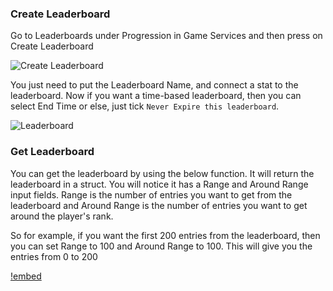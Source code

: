 <!-- Add video tutorials back in once they are done -->
<!-- [!badge variant="danger" target="blank" size="xl" icon="video" text="Video Tutorial"](https://youtu.be/tCuE6YOg_-I?si=saGI9DT7IiF_DwjO) -->

### Create Leaderboard

Go to Leaderboards under Progression in Game Services and then press on Create Leaderboard

![Create Leaderboard](image-8.png)

You just need to put the Leaderboard Name, and connect a stat to the leaderboard. Now if you want a time-based leaderboard, then you can select End Time or else, just tick `Never Expire this leaderboard`.

![Leaderboard](image-9.png)


### Get Leaderboard

You can get the leaderboard by using the below function. It will return the leaderboard in a struct. You will notice it has a Range and Around Range input fields. Range is the number of entries you want to get from the leaderboard and Around Range is the number of entries you want to get around the player's rank.

So for example, if you want the first 200 entries from the leaderboard, then you can set Range to 100 and Around Range to 100. This will give you the entries from 0 to 200

[!embed](https://blueprintue.com/render/xzinfj9m/)